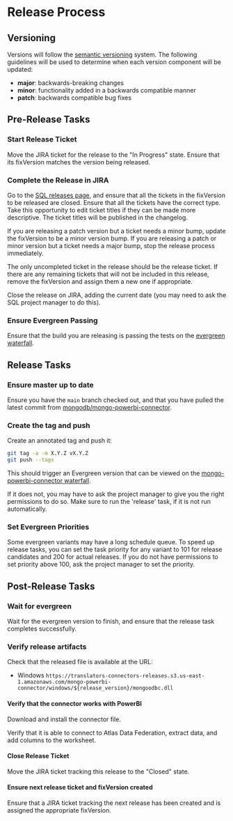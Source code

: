 # Release Process

## Versioning

Versions will follow the [semantic versioning](https://semver.org/) system.
The following guidelines will be used to determine when each version component will be updated:
- **major**: backwards-breaking changes
- **minor**: functionality added in a backwards compatible manner
- **patch**: backwards compatible bug fixes

## Pre-Release Tasks

### Start Release Ticket

Move the JIRA ticket for the release to the "In Progress" state.
Ensure that its fixVersion matches the version being released.

### Complete the Release in JIRA

Go to the [SQL releases page](https://jira.mongodb.org/projects/SQL?selectedItem=com.atlassian.jira.jira-projects-plugin%3Arelease-page&status=unreleased), and ensure that all the tickets in the fixVersion to be released are closed.
Ensure that all the tickets have the correct type. Take this opportunity to edit ticket titles if they can be made more descriptive.
The ticket titles will be published in the changelog.

If you are releasing a patch version but a ticket needs a minor bump, update the fixVersion to be a minor version bump.
If you are releasing a patch or minor version but a ticket needs a major bump, stop the release process immediately.

The only uncompleted ticket in the release should be the release ticket.
If there are any remaining tickets that will not be included in this release, remove the fixVersion and assign them a new one if appropriate.

Close the release on JIRA, adding the current date (you may need to ask the SQL project manager to do this).

### Ensure Evergreen Passing

Ensure that the build you are releasing is passing the tests on the
[evergreen waterfall](https://evergreen.mongodb.com/waterfall/mongo-powerbi-connector).

## Release Tasks

### Ensure master up to date

Ensure you have the `main` branch checked out, and that you have pulled the latest
commit from [mongodb/mongo-powerbi-connector](https://github.com/mongodb/mongo-powerbi-connector).

### Create the tag and push

Create an annotated tag and push it:

```sh
git tag -a -m X.Y.Z vX.Y.Z
git push --tags
```

This should trigger an Evergreen version that can be viewed on the
[mongo-powerbi-connector waterfall](https://evergreen.mongodb.com/waterfall/mongo-powerbi-connector).

If it does not, you may have to ask the project manager to give you the right permissions to do so.
Make sure to run the 'release' task, if it is not run automatically.

### Set Evergreen Priorities

Some evergreen variants may have a long schedule queue.
To speed up release tasks, you can set the task priority for any variant to 101 for release candidates and 200 for actual releases.
If you do not have permissions to set priority above 100, ask the project manager to set the
priority.

## Post-Release Tasks

### Wait for evergreen

Wait for the evergreen version to finish, and ensure that the release task completes successfully.

### Verify release artifacts

Check that the released file is available at the URL:
- Windows
`https://translators-connectors-releases.s3.us-east-1.amazonaws.com/mongo-powerbi-connector/windows/${release_version}/mongoodbc.dll`

#### Verify that the connector works with PowerBI

Download and install the connector file.

Verify that it is able to connect to Atlas Data Federation, extract data,
and add columns to the worksheet.

#### Close Release Ticket

Move the JIRA ticket tracking this release to the "Closed" state.

#### Ensure next release ticket and fixVersion created

Ensure that a JIRA ticket tracking the next release has been created
and is assigned the appropriate fixVersion.
